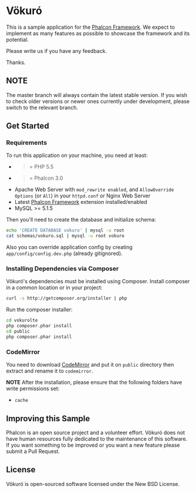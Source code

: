 # Vökuró

This is a sample application for the [Phalcon Framework](https://github.com/phalcon/cphalcon).
We expect to implement as many features as possible to showcase the framework and its potential.

Please write us if you have any feedback.

Thanks.

## NOTE

The master branch will always contain the latest stable version.
If you wish to check older versions or newer ones currently under development, please switch to the relevant branch.

## Get Started

### Requirements

To run this application on your machine, you need at least:

* >= PHP 5.5
* >= Phalcon 3.0
* Apache Web Server with `mod_rewrite enabled`, and `AllowOverride Options` (or `All`) in your `httpd.conf` or Nginx Web Server
* Latest [Phalcon Framework](https://github.com/phalcon/cphalcon) extension installed/enabled
* MySQL >= 5.1.5

Then you'll need to create the database and initialize schema:

```bash
echo 'CREATE DATABASE vokuro' | mysql -u root
cat schemas/vokuro.sql | mysql -u root vokuro
```

Also you can override application config by creating `app/config/config.dev.php` (already gitignored).

### Installing Dependencies via Composer

Vökuró's dependencies must be installed using Composer. Install composer in a common location or in your project:

```bash
curl -s http://getcomposer.org/installer | php
```

Run the composer installer:

```bash
cd vokurolte
php composer.phar install
cd public
php composer.phar install
```

### CodeMirror

You need to download [CodeMirror](https://codemirror.net/codemirror.zip) and put it on `public` directory then extract and rename it to `codemirror`. 


**NOTE** After the installation, please ensure that the following folders have write permissions set:
- `cache`

## Improving this Sample

Phalcon is an open source project and a volunteer effort.
Vökuró does not have human resources fully dedicated to the maintenance of this software.
If you want something to be improved or you want a new feature please submit a Pull Request.

## License

Vökuró is open-sourced software licensed under the New BSD License.
